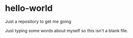 # hello-world
Just a repository to get me going

Just typing some words about myself so this isn't a blank file.
